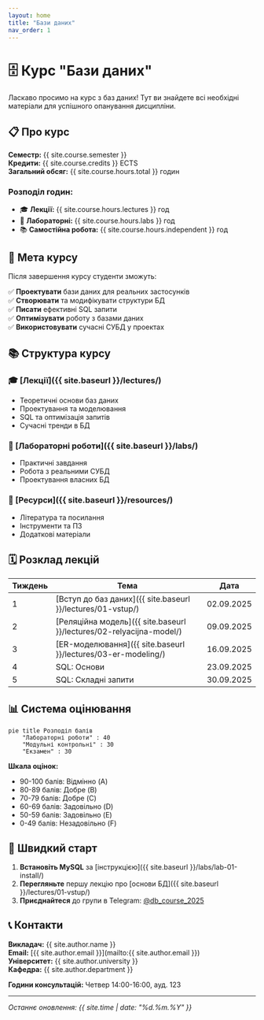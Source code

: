 ```yaml
---
layout: home
title: "Бази даних"
nav_order: 1
---
```


# 🗄️ Курс "Бази даних"

Ласкаво просимо на курс з баз даних! Тут ви знайдете всі необхідні матеріали для успішного опанування дисципліни.

## 📋 Про курс

**Семестр:** {{ site.course.semester }}  
**Кредити:** {{ site.course.credits }} ECTS  
**Загальний обсяг:** {{ site.course.hours.total }} годин

### Розподіл годин:
- 🎓 **Лекції:** {{ site.course.hours.lectures }} год
- 🧪 **Лабораторні:** {{ site.course.hours.labs }} год  
- 📚 **Самостійна робота:** {{ site.course.hours.independent }} год

## 🎯 Мета курсу

Після завершення курсу студенти зможуть:

✅ **Проектувати** бази даних для реальних застосунків  
✅ **Створювати** та модифікувати структури БД  
✅ **Писати** ефективні SQL запити  
✅ **Оптимізувати** роботу з базами даних  
✅ **Використовувати** сучасні СУБД у проектах  

## 📚 Структура курсу

### 🎓 [Лекції]({{ site.baseurl }}/lectures/)
- Теоретичні основи баз даних
- Проектування та моделювання
- SQL та оптимізація запитів
- Сучасні тренди в БД

### 🧪 [Лабораторні роботи]({{ site.baseurl }}/labs/)
- Практичні завдання
- Робота з реальними СУБД
- Проектування власних БД

### 📖 [Ресурси]({{ site.baseurl }}/resources/)
- Література та посилання
- Інструменти та ПЗ
- Додаткові матеріали

## 🗓️ Розклад лекцій

| Тиждень | Тема | Дата |
|---------|------|------|
| 1 | [Вступ до баз даних]({{ site.baseurl }}/lectures/01-vstup/) | 02.09.2025 |
| 2 | [Реляційна модель]({{ site.baseurl }}/lectures/02-relyacijna-model/) | 09.09.2025 |
| 3 | [ER-моделювання]({{ site.baseurl }}/lectures/03-er-modeling/) | 16.09.2025 |
| 4 | SQL: Основи | 23.09.2025 |
| 5 | SQL: Складні запити | 30.09.2025 |

## 📊 Система оцінювання

```mermaid
pie title Розподіл балів
    "Лабораторні роботи" : 40
    "Модульні контрольні" : 30
    "Екзамен" : 30
```

**Шкала оцінок:**
- 90-100 балів: Відмінно (A)
- 80-89 балів: Добре (B) 
- 70-79 балів: Добре (C)
- 60-69 балів: Задовільно (D)
- 50-59 балів: Задовільно (E)
- 0-49 балів: Незадовільно (F)

## 🚀 Швидкий старт

1. **Встановіть MySQL** за [інструкцією]({{ site.baseurl }}/labs/lab-01-install/)
2. **Перегляньте** першу лекцію про [основи БД]({{ site.baseurl }}/lectures/01-vstup/)
3. **Приєднайтеся** до групи в Telegram: [@db_course_2025](https://t.me/db_course_2025)

## 📞 Контакти

**Викладач:** {{ site.author.name }}  
**Email:** [{{ site.author.email }}](mailto:{{ site.author.email }})  
**Університет:** {{ site.author.university }}  
**Кафедра:** {{ site.author.department }}

**Години консультацій:** Четвер 14:00-16:00, ауд. 123

---

*Останнє оновлення: {{ site.time | date: "%d.%m.%Y" }}*

